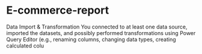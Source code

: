 # E-commerce-report
Data Import &amp; Transformation You connected to at least one data source, imported the datasets, and possibly performed transformations using Power Query Editor (e.g., renaming columns, changing data types, creating calculated colu
